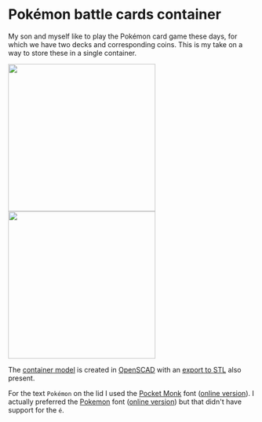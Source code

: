 # Pokémon battle cards container

My son and myself like to play the Pokémon card game these days, for which we have two decks and corresponding coins. This is my take on a way to store these in a single container.

<image src="./container.jpeg" width="300" />
<image src="./container-with-lid.jpeg" width="300" />

The [container model](./container.scad) is created in [OpenSCAD](https://openscad.org/) with an [export to STL](./container.stl) also present.

For the text `Pokémon` on the lid I used the [Pocket Monk](./pocket-monk.zip) font ([online version](https://www.fontget.com/font/pocket-monk/)). I actually preferred the [Pokemon](./pokemon-1.zip) font ([online version](https://www.fontget.com/font/pokemon-1/)) but that didn't have support for the `é`.
